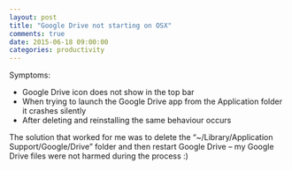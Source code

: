 ```yaml
---
layout: post
title: "Google Drive not starting on OSX"
comments: true
date: 2015-06-18 09:00:00
categories: productivity
---
```

Symptoms:

* Google Drive icon does not show in the top bar
* When trying to launch the Google Drive app from the Application folder it crashes silently
* After deleting and reinstalling the same behaviour occurs

The solution that worked for me was to delete the “~/Library/Application Support/Google/Drive” folder and then restart Google Drive – my Google Drive files were not harmed during the process :)
